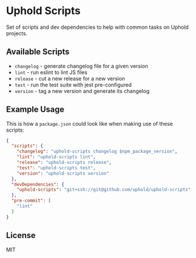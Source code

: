 # Uphold Scripts

Set of scripts and dev dependencies to help with common tasks on Uphold projects.

## Available Scripts

- `changelog` - generate changelog file for a given version
- `lint` - run eslint to lint JS files
- `release` - cut a new release for a new version
- `test` - run the test suite with jest pre-configured
- `version` - tag a new version and generate its changelog

## Example Usage

This is how a `package.json` could look like when making use of these scripts:

```json
{
  "scripts": {
    "changelog": "uphold-scripts changelog $npm_package_version",
    "lint": "uphold-scripts lint",
    "release": "uphold-scripts release",
    "test": "uphold-scripts test",
    "version": "uphold-scripts version"
  },
  "devDependencies": {
    "uphold-scripts": "git+ssh://git@github.com/uphold/uphold-scripts"
  },
  "pre-commit": [
    "lint"
  ]
}
```

## License

MIT
